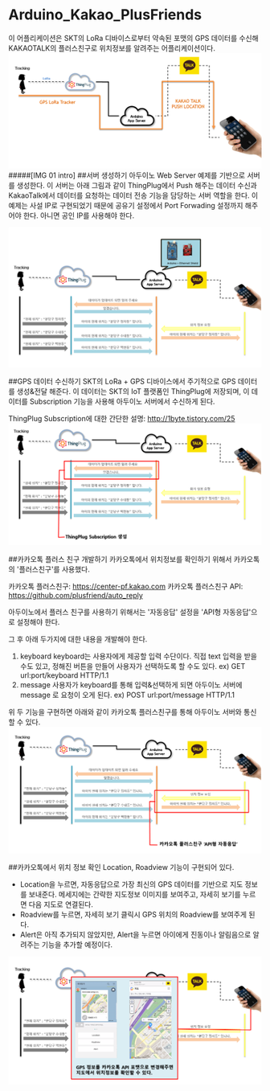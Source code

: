 # Arduino_Kakao_PlusFriends

이 어플리케이션은 SKT의 LoRa 디바이스로부터 약속된 포맷의 GPS 데이터를 수신해 KAKAOTALK의 플러스친구로 위치정보를 알려주는 어플리케이션이다.
![](./img/01_intro.png)
#####[IMG 01 intro]
##서버 생성하기
아두이노 Web Server 예제를 기반으로 서버를 생성한다. 이 서버는 아래 그림과 같이 ThingPlug에서 Push 해주는 데이터 수신과 KakaoTalk에서 데이터를 요청하는 데이터 전송 기능을 담당하는 서버 역할을 한다.
이 예제는 사설 IP로 구현되었기 때문에 공유기 설정에서 Port Forwading 설정까지 해주어야 한다. 아니면 공인 IP를 사용해야 한다.

![](./img/02_flow.png)

##GPS 데이터 수신하기
SKT의 LoRa + GPS 디바이스에서 주기적으로 GPS 데이터를 생성&전달 해준다.
이 데이터는 SKT의 IoT 플랫폼인 ThingPlug에 저장되며, 이 데이터를 Subscription 기능을 사용해 아두이노 서버에서 수신하게 된다.

ThingPlug Subscription에 대한 간단한 설명: http://1byte.tistory.com/25
![](./img/03_subscription.png)


##카카오톡 플러스 친구 개발하기
카카오톡에서 위치정보를 확인하기 위해서 카카오톡의 '플러스친구'를 사용했다.

카카오톡 플러스친구: https://center-pf.kakao.com
카카오톡 플러스친구 API: https://github.com/plusfriend/auto_reply

아두이노에서 플러스 친구를 사용하기 위해서는 '자동응답' 설정을 'API형 자동응답'으로 설정해야 한다.

그 후 아래 두가지에 대한 내용을 개발해야 한다.
1. keyboard
	keyboard는 사용자에게 제공할 입력 수단이다. 직접 text 입력을 받을 수도 있고, 정해진 버튼을 만들어 사용자가 선택하도록 할 수도 있다.
    ex) GET url:port/keyboard HTTP/1.1
2. message
	사용자가 keyboard를 통해 입력&선택하게 되면 아두이노 서버에 message 로 요청이 오게 된다.
    ex) POST url:port/message HTTP/1.1

위 두 기능을 구현하면 아래와 같이 카카오톡 플러스친구를 통해 아두이노 서버와 통신할 수 있다.
![](./img/04_kakaopf_api.png)

##카카오톡에서 위치 정보 확인
Location, Roadview 기능이 구현되어 있다.
* Location을 누르면, 자동응답으로 가장 최신의 GPS 데이터를 기반으로 지도 정보를 보내준다. 메세지에는 간략한 지도정보 이미지를 보여주고, 자세히 보기를 누르면 다음 지도로 연결된다.
* Roadview를 누르면, 자세히 보기 클릭시 GPS 위치의 Roadview를 보여주게 된다.
* Alert은 아직 추가되지 않았지만, Alert을 누르면 아이에게 진동이나 알림음으로 알려주는 기능을 추가할 예정이다.

![](./img/05_on_the_phone.png)
